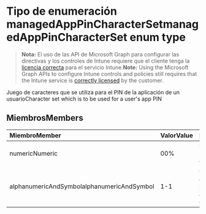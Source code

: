 # <a name="managedapppincharacterset-enum-type"></a><span data-ttu-id="d95f2-101">Tipo de enumeración managedAppPinCharacterSet</span><span class="sxs-lookup"><span data-stu-id="d95f2-101">managedAppPinCharacterSet enum type</span></span>

> <span data-ttu-id="d95f2-102">**Nota:** El uso de las API de Microsoft Graph para configurar las directivas y los controles de Intune requiere que el cliente tenga la [licencia correcta](https://go.microsoft.com/fwlink/?linkid=839381) para el servicio Intune.</span><span class="sxs-lookup"><span data-stu-id="d95f2-102">**Note:** Using the Microsoft Graph APIs to configure Intune controls and policies still requires that the Intune service is [correctly licensed](https://go.microsoft.com/fwlink/?linkid=839381) by the customer.</span></span>

<span data-ttu-id="d95f2-103">Juego de caracteres que se utiliza para el PIN de la aplicación de un usuario</span><span class="sxs-lookup"><span data-stu-id="d95f2-103">Character set which is to be used for a user's app PIN</span></span>
## <a name="members"></a><span data-ttu-id="d95f2-104">Miembros</span><span class="sxs-lookup"><span data-stu-id="d95f2-104">Members</span></span>
|<span data-ttu-id="d95f2-105">Miembro</span><span class="sxs-lookup"><span data-stu-id="d95f2-105">Member</span></span>|<span data-ttu-id="d95f2-106">Valor</span><span class="sxs-lookup"><span data-stu-id="d95f2-106">Value</span></span>|<span data-ttu-id="d95f2-107">Descripción</span><span class="sxs-lookup"><span data-stu-id="d95f2-107">Description</span></span>|
|:---|:---|:---|
|<span data-ttu-id="d95f2-108">numeric</span><span class="sxs-lookup"><span data-stu-id="d95f2-108">Numeric</span></span>|<span data-ttu-id="d95f2-109">0</span><span class="sxs-lookup"><span data-stu-id="d95f2-109">0%</span></span>|<span data-ttu-id="d95f2-110">Caracteres numéricos</span><span class="sxs-lookup"><span data-stu-id="d95f2-110">Numeric characters</span></span>|
|<span data-ttu-id="d95f2-111">alphanumericAndSymbol</span><span class="sxs-lookup"><span data-stu-id="d95f2-111">alphanumericAndSymbol</span></span>|<span data-ttu-id="d95f2-112">1</span><span class="sxs-lookup"><span data-stu-id="d95f2-112">-1</span></span>|<span data-ttu-id="d95f2-113">Caracteres alfanuméricos y símbolos</span><span class="sxs-lookup"><span data-stu-id="d95f2-113">Alphanumeric and symbolic characters</span></span>|








